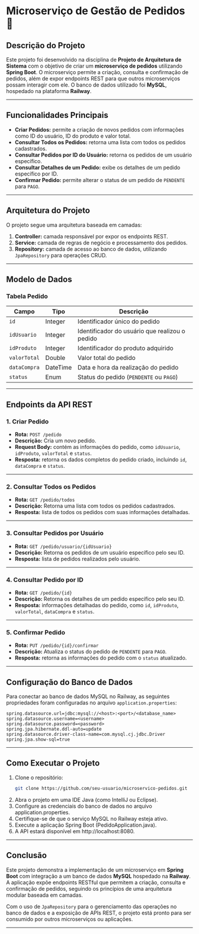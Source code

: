 # Microserviço de Gestão de Pedidos 🛒

## **Descrição do Projeto**  
Este projeto foi desenvolvido na disciplina de **Projeto de Arquitetura de Sistema** com o objetivo de criar um **microserviço de pedidos** utilizando **Spring Boot**. O microserviço permite a criação, consulta e confirmação de pedidos, além de expor endpoints REST para que outros microserviços possam interagir com ele. O banco de dados utilizado foi **MySQL**, hospedado na plataforma **Railway**.

---

## **Funcionalidades Principais**  
- **Criar Pedidos:** permite a criação de novos pedidos com informações como ID do usuário, ID do produto e valor total.  
- **Consultar Todos os Pedidos:** retorna uma lista com todos os pedidos cadastrados.  
- **Consultar Pedidos por ID do Usuário:** retorna os pedidos de um usuário específico.  
- **Consultar Detalhes de um Pedido:** exibe os detalhes de um pedido específico por ID.  
- **Confirmar Pedido:** permite alterar o status de um pedido de `PENDENTE` para `PAGO`.

---

## **Arquitetura do Projeto**  
O projeto segue uma arquitetura baseada em camadas:  
1. **Controller:** camada responsável por expor os endpoints REST.  
2. **Service:** camada de regras de negócio e processamento dos pedidos.  
3. **Repository:** camada de acesso ao banco de dados, utilizando `JpaRepository` para operações CRUD.  

---

## **Modelo de Dados**  

### **Tabela Pedido**  
| Campo        | Tipo     | Descrição                    |
|---------------|----------|------------------------------|
| `id`          | Integer  | Identificador único do pedido |
| `idUsuario`   | Integer  | Identificador do usuário que realizou o pedido |
| `idProduto`   | Integer  | Identificador do produto adquirido |
| `valorTotal`  | Double   | Valor total do pedido |
| `dataCompra`  | DateTime | Data e hora da realização do pedido |
| `status`      | Enum     | Status do pedido (`PENDENTE` ou `PAGO`) |

---

## **Endpoints da API REST**  

### **1. Criar Pedido**  
- **Rota:** `POST /pedido`  
- **Descrição:** Cria um novo pedido.  
- **Request Body:** contém as informações do pedido, como `idUsuario`, `idProduto`, `valorTotal` e `status`.  
- **Resposta:** retorna os dados completos do pedido criado, incluindo `id`, `dataCompra` e `status`.

---

### **2. Consultar Todos os Pedidos**  
- **Rota:** `GET /pedido/todos`  
- **Descrição:** Retorna uma lista com todos os pedidos cadastrados.  
- **Resposta:** lista de todos os pedidos com suas informações detalhadas.

---

### **3. Consultar Pedidos por Usuário**  
- **Rota:** `GET /pedido/usuario/{idUsuario}`  
- **Descrição:** Retorna os pedidos de um usuário específico pelo seu ID.  
- **Resposta:** lista de pedidos realizados pelo usuário.

---

### **4. Consultar Pedido por ID**  
- **Rota:** `GET /pedido/{id}`  
- **Descrição:** Retorna os detalhes de um pedido específico pelo seu ID.  
- **Resposta:** informações detalhadas do pedido, como `id`, `idProduto`, `valorTotal`, `dataCompra` e `status`.

---

### **5. Confirmar Pedido**  
- **Rota:** `PUT /pedido/{id}/confirmar`  
- **Descrição:** Atualiza o status do pedido de `PENDENTE` para `PAGO`.  
- **Resposta:** retorna as informações do pedido com o `status` atualizado.

---

## **Configuração do Banco de Dados**  
Para conectar ao banco de dados MySQL no Railway, as seguintes propriedades foram configuradas no arquivo `application.properties`:  
```properties
spring.datasource.url=jdbc:mysql://<host>:<port>/<database_name>
spring.datasource.username=<username>
spring.datasource.password=<password>
spring.jpa.hibernate.ddl-auto=update
spring.datasource.driver-class-name=com.mysql.cj.jdbc.Driver
spring.jpa.show-sql=true
```
---

## **Como Executar o Projeto**  
1. Clone o repositório:
   ```bash
   git clone https://github.com/seu-usuario/microservico-pedidos.git
2. Abra o projeto em uma IDE Java (como IntelliJ ou Eclipse).
3. Configure as credenciais do banco de dados no arquivo application.properties.
4. Certifique-se de que o serviço MySQL no Railway esteja ativo.
5. Execute a aplicação Spring Boot (PedidoApplication.java).
6. A API estará disponível em http://localhost:8080.

---

## **Conclusão**  
Este projeto demonstra a implementação de um microserviço em **Spring Boot** com integração a um banco de dados **MySQL** hospedado na **Railway**. A aplicação expõe endpoints RESTful que permitem a criação, consulta e confirmação de pedidos, seguindo os princípios de uma arquitetura modular baseada em camadas.  

Com o uso de `JpaRepository` para o gerenciamento das operações no banco de dados e a exposição de APIs REST, o projeto está pronto para ser consumido por outros microserviços ou aplicações.  

---




